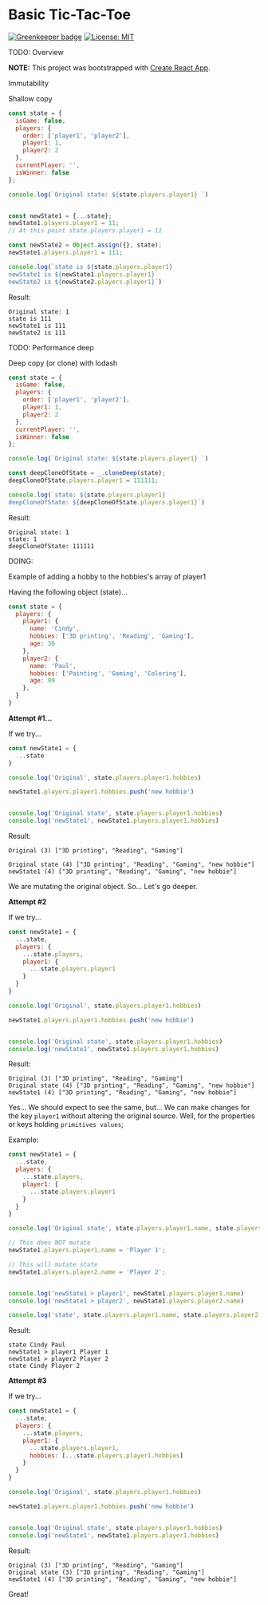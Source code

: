 # Basic Tic-Tac-Toe

[![Greenkeeper badge](https://badges.greenkeeper.io/alpersonalwebsite/basic-tic-tac-toe.svg)](https://greenkeeper.io/)
[![License: MIT](https://img.shields.io/badge/License-MIT-brightgreen.svg)](https://opensource.org/licenses/MIT)

TODO: Overview

**NOTE:** This project was bootstrapped with [Create React App](https://github.com/facebook/create-react-app).



Immutability

Shallow copy

```javascript
const state = {
  isGame: false,
  players: {
    order: ['player1', 'player2'],
    player1: 1,
    player2: 2
  },
  currentPlayer: '',
  isWinner: false
};

console.log(`Original state: ${state.players.player1} `)


const newState1 = {...state};
newState1.players.player1 = 11;
// At this point state.players.player1 = 11

const newState2 = Object.assign({}, state);
newState1.players.player1 = 111;

console.log(`state is ${state.players.player1} 
newState1 is ${newState1.players.player1}
newState2 is ${newState2.players.player1}`)
```

Result:
```
Original state: 1 
state is 111 
newState1 is 111
newState2 is 111
```

TODO: Performance deep

Deep copy (or clone) with lodash

```javascript
const state = {
  isGame: false,
  players: {
    order: ['player1', 'player2'],
    player1: 1,
    player2: 2
  },
  currentPlayer: '',
  isWinner: false
};

console.log(`Original state: ${state.players.player1} `)

const deepCloneOfState = _.cloneDeep(state);
deepCloneOfState.players.player1 = 111111;

console.log(`state: ${state.players.player1} 
deepCloneOfState: ${deepCloneOfState.players.player1}`)
```

Result:
```
Original state: 1 
state: 1 
deepCloneOfState: 111111
```

DOING:

Example of adding a hobby to the hobbies's array of player1

Having the following object (state)...
```javascript
const state = {
  players: {
    player1: {
      name: 'Cindy',
      hobbies: ['3D printing', 'Reading', 'Gaming'],
      age: 30
    },
    player2: {
      name: 'Paul',
      hobbies: ['Painting', 'Gaming', 'Coloring'],
      age: 99
    },
  }
}
```

**Attempt #1...**

If we try...

```javascript
const newState1 = {
  ...state
}

console.log('Original', state.players.player1.hobbies)

newState1.players.player1.hobbies.push('new hobbie')


console.log('Original state', state.players.player1.hobbies)
console.log('newState1', newState1.players.player1.hobbies)
```

Result:
```
Original (3) ["3D printing", "Reading", "Gaming"]

Original state (4) ["3D printing", "Reading", "Gaming", "new hobbie"]
newState1 (4) ["3D printing", "Reading", "Gaming", "new hobbie"]
```

We are mutating the original object. So... Let's go deeper.

**Attempt #2**

If we try...

```javascript
const newState1 = {
  ...state,
  players: {
    ...state.players,
    player1: {
      ...state.players.player1
    }
  }
}

console.log('Original', state.players.player1.hobbies)

newState1.players.player1.hobbies.push('new hobbie')


console.log('Original state', state.players.player1.hobbies)
console.log('newState1', newState1.players.player1.hobbies)
```

Result:
```
Original (3) ["3D printing", "Reading", "Gaming"]
Original state (4) ["3D printing", "Reading", "Gaming", "new hobbie"]
newState1 (4) ["3D printing", "Reading", "Gaming", "new hobbie"]
```

Yes... We should expect to see the same, but... We can make changes for the key `player1` without altering the original source. Well, for the properties or keys holding `primitives values`; 

Example: 

```javascript
const newState1 = {
  ...state,
  players: {
    ...state.players,
    player1: {
      ...state.players.player1
    }
  }
}

console.log('Original state', state.players.player1.name, state.players.player2.name)

// This does NOT mutate
newState1.players.player1.name = 'Player 1';

// This will mutate state
newState1.players.player2.name = 'Player 2';


console.log('newState1 > player1', newState1.players.player1.name)
console.log('newState1 > player2', newState1.players.player2.name)

console.log('state', state.players.player1.name, state.players.player2.name)
```

Result:
```
state Cindy Paul
newState1 > player1 Player 1
newState1 > player2 Player 2
state Cindy Player 2
```

**Attempt #3**

If we try...

```javascript
const newState1 = {
  ...state,
  players: {
    ...state.players,
    player1: {
      ...state.players.player1,
      hobbies: [...state.players.player1.hobbies]
    }
  }
}

console.log('Original', state.players.player1.hobbies)

newState1.players.player1.hobbies.push('new hobbie')


console.log('Original state', state.players.player1.hobbies)
console.log('newState1', newState1.players.player1.hobbies)
```

Result:
```
Original (3) ["3D printing", "Reading", "Gaming"]
Original state (3) ["3D printing", "Reading", "Gaming"]
newState1 (4) ["3D printing", "Reading", "Gaming", "new hobbie"]
```

Great!